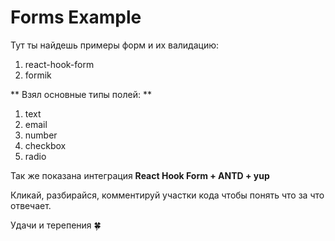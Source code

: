 # Forms Example

Тут ты найдешь примеры форм и их валидацию:

1. react-hook-form
2. formik

** Взял основные типы полей: **

1. text
2. email
3. number
4. checkbox
5. radio


Так же показана интеграция **React Hook Form + ANTD + yup**

Кликай, разбирайся, комментируй участки кода чтобы понять что за что отвечает.

Удачи и терепения 🍀
